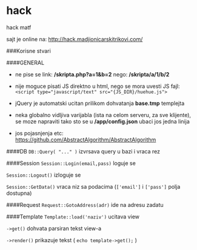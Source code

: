 # hack
hack matf

sajt je online na: http://hack.madjionicarskitrikovi.com/

###Korisne stvari

####GENERAL
 - ne pise se link:
__/skripta.php?a=1&b=2__
nego:
__/skripta/a/1/b/2__

 - nije moguce pisati JS direktno u html, nego se mora uvesti JS fajl:
`<script type="javascript/text" src="{JS_DIR}/huehue.js">`

 - jQuery je automatski ucitan prilikom dohvatanja **base.tmp** templejta

 - neka globalno vidljiva varijabla (ista na celom serveru, za sve klijente),
se moze napraviti tako sto se u __/app/config.json__ ubaci jos jedna linija

 - jos pojasnjenja etc: https://github.com/AbstractAlgorithm/AbstractAlgorithm

####DB
`DB::Query( "..." )`
izvrsava query u bazi i vraca rez

####Session
`Session::Login(email,pass)`
loguje se

`Session::Logout()`
izloguje se

`Session::GetData()`
vraca niz sa podacima (`['email']` i `['pass']` polja dostupna)

####Request
`Request::GotoAddress(adr)`
ide na adresu zadatu

####Template
`Template::load('naziv')`
ucitava view

`->get()`
dohvata parsiran tekst view-a

`->render()`
prikazuje tekst ( `echo template->get();` )